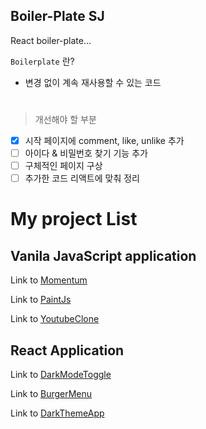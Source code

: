 ## Boiler-Plate SJ 
React boiler-plate...

`Boilerplate` 란?
- 변경 없이 계속 재사용할 수 있는 코드
# 
> 개선해야 할 부분   
- [x] 시작 페이지에 comment, like, unlike 추가
- [ ] 아이다 & 비밀번호 찾기 기능 추가
- [ ] 구체적인 페이지 구상 
- [ ] 추가한 코드 리액트에 맞춰 정리 
# 

# My project List   
## Vanila JavaScript application   
Link to [Momentum](https://ceylon85.github.io/Todolist/)

Link to [PaintJs](https://ceylon85.github.io/paintjs/)

Link to [YoutubeClone](https://ceylon85.github.io/youtube-clone)   

## React Application   
Link to [DarkModeToggle](https://ceylon85.github.io/Darkmode-Toggle)   

Link to [BurgerMenu](https://ceylon85.github.io/react-burger-menu)

Link to [DarkThemeApp](https://ceylon85.github.io/React-theme-app/)